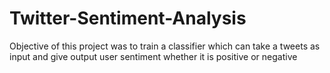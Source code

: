 # Twitter-Sentiment-Analysis
Objective of this project was to train a classifier which can take a tweets as input and give output user sentiment whether it is positive or negative
